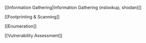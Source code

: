 
[[Information Gathering|Information Gathering (nslookup, shodan)]]


[[Footprinting & Scanning]]

[[Enumeration]]

[[Vulnerability Assessment]]
